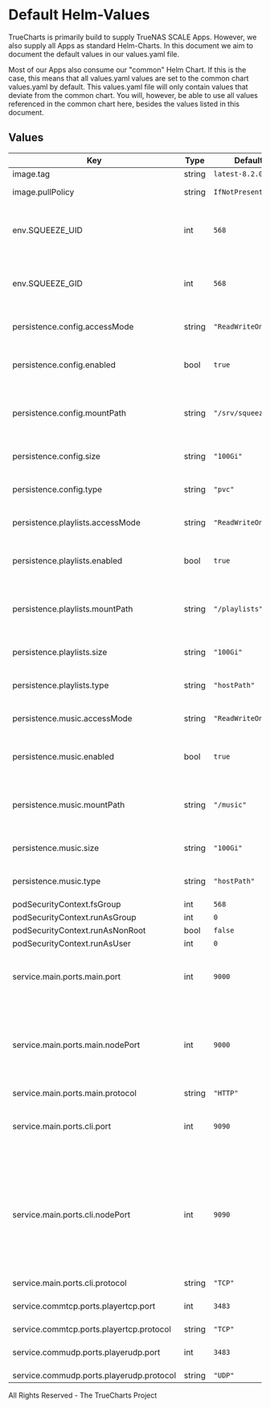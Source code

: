 # Default Helm-Values

TrueCharts is primarily build to supply TrueNAS SCALE Apps.
However, we also supply all Apps as standard Helm-Charts. In this document we aim to document the default values in our values.yaml file.

Most of our Apps also consume our "common" Helm Chart.
If this is the case, this means that all values.yaml values are set to the common chart values.yaml by default. This values.yaml file will only contain values that deviate from the common chart.
You will, however, be able to use all values referenced in the common chart here, besides the values listed in this document.

## Values

| Key | Type | Default | Description |
| ----| ---- | ------- | ----------- |
| image.tag | string | `latest-8.2.0` | Image tag. |
| image.pullPolicy | string | `IfNotPresent` | Image pull policy |
| env.SQUEEZE_UID | int | `568` | The User ID the Logitech Server Application should use |
| env.SQUEEZE_GID | int | `568` | The Group ID the Logitech Server Application should use |
| persistence.config.accessMode | string | `"ReadWriteOnce"` | Persistence access modes |
| persistence.config.enabled | bool | `true` | Use persistent volume to store config |
| persistence.config.mountPath | string | `"/srv/squeezebox"` | Path inside the container for configuration data |
| persistence.config.size | string | `"100Gi"` | Size of persistent volume claim |
| persistence.config.type | string | `"pvc"` | Type of persistent volume |
| persistence.playlists.accessMode | string | `"ReadWriteOnce"` | Persistence access modes |
| persistence.playlists.enabled | bool | `true` | Use persistent volume to store config |
| persistence.playlists.mountPath | string | `"/playlists"` | Path inside the container for configuration data |
| persistence.playlists.size | string | `"100Gi"` | Size of persistent volume claim |
| persistence.playlists.type | string | `"hostPath"` | Type of persistent volume |
| persistence.music.accessMode | string | `"ReadWriteOnce"` | Persistence access modes |
| persistence.music.enabled | bool | `true` | Use persistent volume to store config |
| persistence.music.mountPath | string | `"/music"` | Path inside the container for configuration data |
| persistence.music.size | string | `"100Gi"` | Size of persistent volume claim |
| persistence.music.type | string | `"hostPath"` | Type of persistent volume |
| podSecurityContext.fsGroup | int | `568` |  |
| podSecurityContext.runAsGroup | int | `0` |  |
| podSecurityContext.runAsNonRoot | bool | `false` |  |
| podSecurityContext.runAsUser | int | `0` |  |
| service.main.ports.main.port | int | `9000` | Port used by the portal and hardware players |
| service.main.ports.main.nodePort | int | `9000` | Should be 9000 as the players expect to be able to contact the server on that port. |
| service.main.ports.main.protocol | string | `"HTTP"` |  |
| service.main.ports.cli.port | int | `9090` | Port used by the portal and hardware players |
| service.main.ports.cli.nodePort | int | `9090` | Should be 9090 as remote control apps expect to be able to connect to the server on that port using telnet to send cli commands. |
| service.main.ports.cli.protocol | string | `"TCP"` |  |
| service.commtcp.ports.playertcp.port | int | `3483` | Port used by the hardware players |
| service.commtcp.ports.playertcp.protocol | string | `"TCP"` |  |
| service.commudp.ports.playerudp.port | int | `3483` | Port used by the hardware players |
| service.commudp.ports.playerudp.protocol | string | `"UDP"` |  |


All Rights Reserved - The TrueCharts Project
